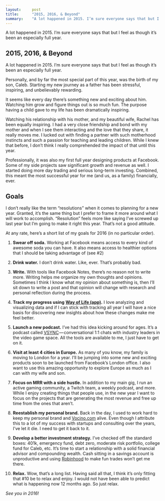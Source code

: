 ```yaml
---
layout:     post
title:      "2015, 2016, & Beyond"
summary:    "A lot happened in 2015. I’m sure everyone says that but I feel as though it’s been an especially full year."
---
```


A lot happened in 2015\. I’m sure everyone says that but I feel as though it’s been an especially full year.

## 2015, 2016, & Beyond

A lot happened in 2015\. I’m sure everyone says that but I feel as though it’s been an especially full year.

Personally, and by far the most special part of this year, was the birth of my son, Caleb. Starting my new journey as a father has been stressful, inspiring, and unbelievably rewarding.

It seems like every day there’s something new and exciting about him. Watching him grow and figure things out is so much fun. The purpose having a child gave to my life has been dramatically inspiring.

Watching his relationship with his mother, and my beautiful wife, Rachel has been equally inspiring. I had a very close friendship and bond with my mother and when I see them interacting and the love that they share, it really moves me. I lucked out with finding a partner with such motherhood instincts and such a passion for teaching and leading children. While I knew that before, I don’t think I really comprehended the impact of that until this year.

Professionally, it was also my first full year designing products at Facebook. Some of my side projects saw significant growth and revenue as well. I started doing more day trading and serious long-term investing. Combined, this meant the most successful year for me (and us, as a family) financially, ever.

## Goals

I don’t really like the term “resolutions” when it comes to planning for a new year. Granted, it’s the same thing but I prefer to frame it more around what I will work to accomplish. “Resolution” feels more like saying I’ve screwed up last year but I’m going to make it right this year. That’s not a good attitude.

At any rate, here’s a short list of my goals for 2016 (in no particular order).

1.  **Swear off soda.** Working at Facebook means access to every kind of awesome soda you can have. It also means access to healthier options that I should be taking advantage of (see #2)

2.  **Drink water.** I don’t drink water. Like, ever. That’s probably bad.

3.  **Write.** With tools like Facebook Notes, there’s no reason not to write more. Writing helps me organize my own thoughts and opinions. Sometimes I think I know what my opinion about something is, then I’ll sit down to write a post and that opinion will change with research and personal reflection during the process.

4.  **Track my progress using** [**Way of Life (app)**](https://www.facebook.com/wolapp/)**.** I love analyzing and visualizing data and if I can stick with tracking all year I will have a nice basis for discovering new insights about how these changes make me feel better.

5.  **Launch a new podcast.** I’ve had this idea kicking around for ages. It’s a podcast called [VSYNC](https://www.facebook.com/vsynccast/) — conversational 1:1 chats with industry leaders in the video game space. All the tools are available to me, I just have to get on it.

6.  **Visit at least 4 cities in Europe.** As many of you know, my family is moving to London for a year. I’ll be jumping into some new and exciting products soon to be launched from Facebook’s London office. I also want to use this amazing opportunity to explore Europe as much as I can with my wife and son.

7.  **Focus on MRR with a side hustle.** In addition to my main gig, I run an active gaming community, a Twitch team, a weekly podcast, and more. While I enjoy creating things that people use, in the new year I want to focus on the projects that are generating the most revenue and free up time from the ones that aren’t.

8.  **Reestablish my personal brand.** Back in the day, I used to work hard to keep my personal brand and [Vocino.com](http://vocino.com) alive. Even though I attribute this to a lot of my success with startups and consulting over the years, I’ve let it die. I need to get it back to it.

9.  **Develop a better investment strategy.** I’ve checked off the standard boxes: 401k, emergency fund, debt zero, moderate risk portfolio, college fund for Caleb, etc. It’s time to start a relationship with a solid financial advisor and compounding wealth. Cash sitting in a savings account is unproductive and using [Robinhood](https://www.facebook.com/robinhoodapp/) to make fun trades won’t get me there.

10.  **Relax.** Wow, that’s a long list. Having said all that, I think it’s only fitting that #10 be to relax and enjoy. I would not have been able to predict what is happening now 12 months ago. So just relax.

_See you in 2016!_
